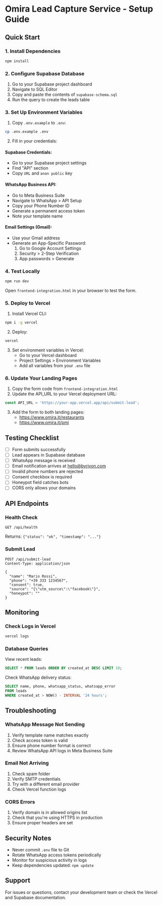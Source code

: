 # Omira Lead Capture Service - Setup Guide

## Quick Start

### 1. Install Dependencies
```bash
npm install
```

### 2. Configure Supabase Database

1. Go to your Supabase project dashboard
2. Navigate to SQL Editor
3. Copy and paste the contents of `supabase-schema.sql`
4. Run the query to create the leads table

### 3. Set Up Environment Variables

1. Copy `.env.example` to `.env`:
```bash
cp .env.example .env
```

2. Fill in your credentials:

#### Supabase Credentials:
- Go to your Supabase project settings
- Find "API" section
- Copy `URL` and `anon public` key

#### WhatsApp Business API:
- Go to Meta Business Suite
- Navigate to WhatsApp > API Setup
- Copy your Phone Number ID
- Generate a permanent access token
- Note your template name

#### Email Settings (Gmail):
- Use your Gmail address
- Generate an App-Specific Password:
  1. Go to Google Account Settings
  2. Security > 2-Step Verification
  3. App passwords > Generate

### 4. Test Locally
```bash
npm run dev
```

Open `frontend-integration.html` in your browser to test the form.

### 5. Deploy to Vercel

1. Install Vercel CLI:
```bash
npm i -g vercel
```

2. Deploy:
```bash
vercel
```

3. Set environment variables in Vercel:
   - Go to your Vercel dashboard
   - Project Settings > Environment Variables
   - Add all variables from your `.env` file

### 6. Update Your Landing Pages

1. Copy the form code from `frontend-integration.html`
2. Update the API_URL to your Vercel deployment URL:
```javascript
const API_URL = 'https://your-app.vercel.app/api/submit-lead';
```

3. Add the form to both landing pages:
   - https://www.omira.it/restaurants
   - https://www.omira.it/pmi

## Testing Checklist

- [ ] Form submits successfully
- [ ] Lead appears in Supabase database
- [ ] WhatsApp message is received
- [ ] Email notification arrives at hello@byrivon.com
- [ ] Invalid phone numbers are rejected
- [ ] Consent checkbox is required
- [ ] Honeypot field catches bots
- [ ] CORS only allows your domains

## API Endpoints

### Health Check
```
GET /api/health
```
Returns: `{"status": "ok", "timestamp": "..."}`

### Submit Lead
```
POST /api/submit-lead
Content-Type: application/json

{
  "name": "Mario Rossi",
  "phone": "+39 333 1234567",
  "consent": true,
  "source": "{\"utm_source\":\"facebook\"}",
  "honeypot": ""
}
```

## Monitoring

### Check Logs in Vercel
```bash
vercel logs
```

### Database Queries

View recent leads:
```sql
SELECT * FROM leads ORDER BY created_at DESC LIMIT 10;
```

Check WhatsApp delivery status:
```sql
SELECT name, phone, whatsapp_status, whatsapp_error
FROM leads
WHERE created_at > NOW() - INTERVAL '24 hours';
```

## Troubleshooting

### WhatsApp Message Not Sending
1. Verify template name matches exactly
2. Check access token is valid
3. Ensure phone number format is correct
4. Review WhatsApp API logs in Meta Business Suite

### Email Not Arriving
1. Check spam folder
2. Verify SMTP credentials
3. Try with a different email provider
4. Check Vercel function logs

### CORS Errors
1. Verify domain is in allowed origins list
2. Check that you're using HTTPS in production
3. Ensure proper headers are set

## Security Notes

- Never commit `.env` file to Git
- Rotate WhatsApp access tokens periodically
- Monitor for suspicious activity in logs
- Keep dependencies updated: `npm update`

## Support

For issues or questions, contact your development team or check the Vercel and Supabase documentation.
